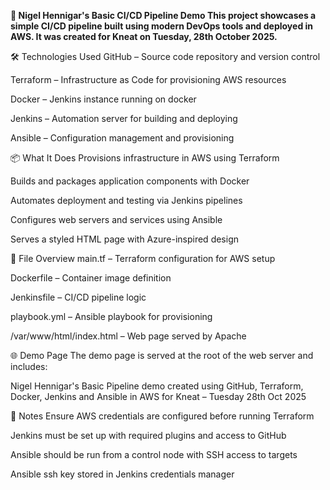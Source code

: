 **🚀 Nigel Hennigar's Basic CI/CD Pipeline Demo
This project showcases a simple CI/CD pipeline built using modern DevOps tools and deployed in AWS. It was created for Kneat on Tuesday, 28th October 2025.**

🛠️ Technologies Used
GitHub – Source code repository and version control

Terraform – Infrastructure as Code for provisioning AWS resources

Docker – Jenkins instance running on docker

Jenkins – Automation server for building and deploying

Ansible – Configuration management and provisioning

📦 What It Does
Provisions infrastructure in AWS using Terraform

Builds and packages application components with Docker

Automates deployment and testing via Jenkins pipelines

Configures web servers and services using Ansible

Serves a styled HTML page with Azure-inspired design

📁 File Overview
main.tf – Terraform configuration for AWS setup

Dockerfile – Container image definition

Jenkinsfile – CI/CD pipeline logic

playbook.yml – Ansible playbook for provisioning

/var/www/html/index.html – Web page served by Apache

🌐 Demo Page
The demo page is served at the root of the web server and includes:

Nigel Hennigar's Basic Pipeline demo created using GitHub, Terraform, Docker, Jenkins and Ansible in AWS for Kneat – Tuesday 28th Oct 2025

📌 Notes
Ensure AWS credentials are configured before running Terraform

Jenkins must be set up with required plugins and access to GitHub

Ansible should be run from a control node with SSH access to targets

Ansible ssh key stored in Jenkins credentials manager
